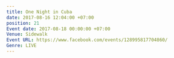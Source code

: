 ```yaml
---
title: One Night in Cuba
date: 2017-08-16 12:04:00 +07:00
position: 21
Event date: 2017-08-18 00:00:00 +07:00
Venue: Sidewalk
Event URL: https://www.facebook.com/events/128995817704860/
Genre: LIVE
---
```


